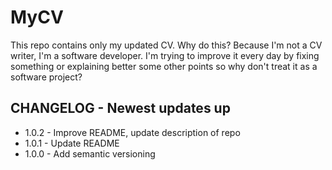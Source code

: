 # MyCV

This repo contains only my updated CV.
Why do this?
Because I'm not a CV writer, 
I'm a software developer.
I'm trying to improve it every day by fixing something or explaining better some other points so why don't treat it as a software project?

## CHANGELOG - Newest updates up
* 1.0.2 - Improve README, update description of repo
* 1.0.1 - Update README
* 1.0.0 - Add semantic versioning
